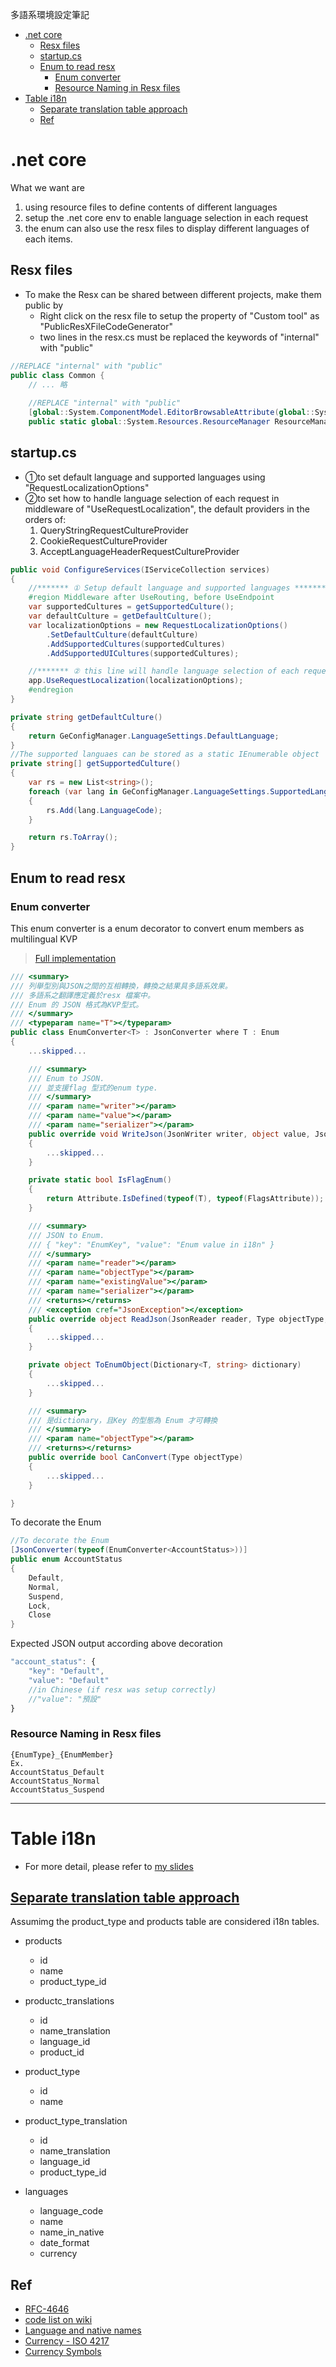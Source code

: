 多語系環境設定筆記
- [.net core](#net-core)
  - [Resx files](#resx-files)
  - [startup.cs](#startupcs)
  - [Enum to read resx](#enum-to-read-resx)
    - [Enum converter](#enum-converter)
    - [Resource Naming in Resx files](#resource-naming-in-resx-files)
- [Table i18n](#table-i18n)
  - [Separate translation table approach](#separate-translation-table-approach)
  - [Ref](#ref)


# .net core
What we want are
1. using resource files to define contents of different languages
2. setup the .net core env to enable language selection in each request
3. the enum can also use the resx files to display different languages of each items.

## Resx files
* To make the Resx can be shared between different projects, make them public by
  * Right click on the resx file to setup the property of "Custom tool" as "PublicResXFileCodeGenerator"
  * two lines in the resx.cs must be replaced the keywords of "internal" with "public"
```c#
//REPLACE "internal" with "public"
public class Common {        
    // ... 略        
               
    //REPLACE "internal" with "public"
    [global::System.ComponentModel.EditorBrowsableAttribute(global::System.ComponentModel.EditorBrowsableState.Advanced)]
    public static global::System.Resources.ResourceManager ResourceManager {
```
## startup.cs
* ①to set default language and supported languages using "RequestLocalizationOptions"
* ②to set how to handle language selection of each request in middleware of "UseRequestLocalization", the default providers in the orders of:
    1. QueryStringRequestCultureProvider
    1. CookieRequestCultureProvider
    1. AcceptLanguageHeaderRequestCultureProvider
```c#
public void ConfigureServices(IServiceCollection services)
{
    //******* ① Setup default language and supported languages *********/
    #region Middleware after UseRouting, before UseEndpoint
    var supportedCultures = getSupportedCulture();
    var defaultCulture = getDefaultCulture();
    var localizationOptions = new RequestLocalizationOptions()
        .SetDefaultCulture(defaultCulture)
        .AddSupportedCultures(supportedCultures)
        .AddSupportedUICultures(supportedCultures);

    //******* ② this line will handle language selection of each request *********/
    app.UseRequestLocalization(localizationOptions);
    #endregion
}

private string getDefaultCulture()
{
    return GeConfigManager.LanguageSettings.DefaultLanguage;
}
//The supported languaes can be stored as a static IEnumerable object
private string[] getSupportedCulture()
{
    var rs = new List<string>(); 
    foreach (var lang in GeConfigManager.LanguageSettings.SupportedLanguages)
    {
        rs.Add(lang.LanguageCode);
    }

    return rs.ToArray();
}
```


## Enum to read resx
### Enum converter
This enum converter is a enum decorator to convert enum members as multilingual KVP
> [Full implementation](https://gist.github.com/epicureanism/878a2c6af9ca56211a5a7f552558c1d0#file-enumconverter-cs)
```c#
/// <summary>
/// 列舉型別與JSON之間的互相轉換，轉換之結果具多語系效果。
/// 多語系之翻譯應定義於resx 檔案中。
/// Enum 的 JSON 格式為KVP型式。
/// </summary>
/// <typeparam name="T"></typeparam>
public class EnumConverter<T> : JsonConverter where T : Enum
{
    ...skipped...

    /// <summary>
    /// Enum to JSON.
    /// 並支援flag 型式的enum type.
    /// </summary>
    /// <param name="writer"></param>
    /// <param name="value"></param>
    /// <param name="serializer"></param>
    public override void WriteJson(JsonWriter writer, object value, JsonSerializer serializer)
    {
        ...skipped...
    }

    private static bool IsFlagEnum()
    {
        return Attribute.IsDefined(typeof(T), typeof(FlagsAttribute));
    }

    /// <summary>
    /// JSON to Enum. 
    /// { "key": "EnumKey", "value": "Enum value in i18n" }
    /// </summary>
    /// <param name="reader"></param>
    /// <param name="objectType"></param>
    /// <param name="existingValue"></param>
    /// <param name="serializer"></param>
    /// <returns></returns>
    /// <exception cref="JsonException"></exception>
    public override object ReadJson(JsonReader reader, Type objectType, object existingValue, JsonSerializer serializer)
    {
        ...skipped...
    }

    private object ToEnumObject(Dictionary<T, string> dictionary)
    {
        ...skipped...
    }

    /// <summary>
    /// 是dictionary，且Key 的型態為 Enum 才可轉換
    /// </summary>
    /// <param name="objectType"></param>
    /// <returns></returns>
    public override bool CanConvert(Type objectType)
    {
        ...skipped...
    }

}
```
To decorate the Enum
```c#
//To decorate the Enum
[JsonConverter(typeof(EnumConverter<AccountStatus>))]
public enum AccountStatus
{        
    Default,
    Normal,
    Suspend,
    Lock,
    Close
}
```
Expected JSON output according above decoration
```js
"account_status": {
    "key": "Default",
    "value": "Default"
    //in Chinese (if resx was setup correctly)
    //"value": "預設" 
}
```

### Resource Naming in Resx files
```
{EnumType}_{EnumMember}
Ex.
AccountStatus_Default
AccountStatus_Normal
AccountStatus_Suspend
```
----------------



# Table i18n
* For more detail, please refer to [my slides](https://www.slideshare.net/epicureanism/an-approach-to-design-net-core-translation-tables)
## [Separate translation table approach](https://medium.com/walkin/database-internationalization-i18n-localization-l10n-design-patterns-94ff372375c6)
Assumimg the product_type and products table are considered i18n tables.

- products
  - id
  - name
  - product_type_id
  
- productc_translations
  - id
  - name_translation
  - language_id
  - product_id
  
- product_type
  - id
  - name
  
- product_type_translation
  - id
  - name_translation
  - language_id
  - product_type_id
  
- languages
  - language_code
  - name
  - name_in_native
  - date_format
  - currency

## Ref
  - [RFC-4646](https://www.ietf.org/rfc/rfc4646.txt)
  - [code list on wiki](https://zh.wikipedia.org/wiki/%E5%8C%BA%E5%9F%9F%E8%AE%BE%E7%BD%AE)
  - [Language and native names](https://codex.wordpress.org/zh-tw:%E5%A4%9A%E5%9C%8B%E8%AA%9E%E8%A8%80%E6%89%8B%E5%86%8A)
  - [Currency - ISO 4217](https://en.wikipedia.org/wiki/ISO_4217)
  - [Currency Symbols](https://www.xe.com/symbols.php)
